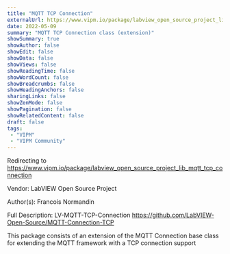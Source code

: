 ```yaml
---
title: "MQTT TCP Connection"
externalUrl: https://www.vipm.io/package/labview_open_source_project_lib_mqtt_tcp_connection
date: 2022-05-09
summary: "MQTT TCP Connection class (extension)"
showSummary: true
showAuthor: false
showEdit: false
showData: false
showViews: false
showReadingTime: false
showWordCount: false
showBreadcrumbs: false
showHeadingAnchors: false
sharingLinks: false
showZenMode: false
showPagination: false
showRelatedContent: false
draft: false
tags:
 - "VIPM"
 - "VIPM Community"
---
```


Redirecting to https://www.vipm.io/package/labview_open_source_project_lib_mqtt_tcp_connection

Vendor: LabVIEW Open Source Project

Author(s): Francois Normandin
 
Full Description:
LV-MQTT-TCP-Connection
https://github.com/LabVIEW-Open-Source/MQTT-Connection-TCP

This package consists of an extension of the MQTT Connection base class for extending the MQTT framework with a TCP connection support